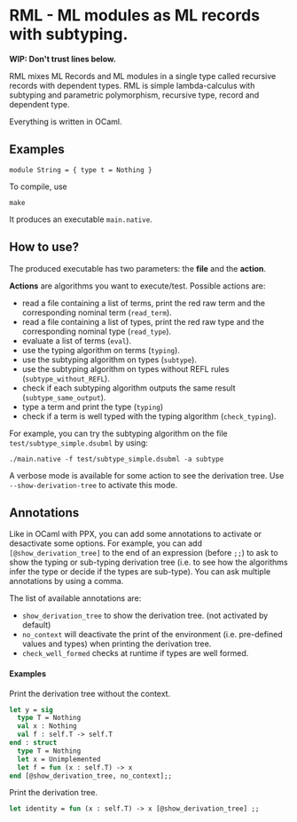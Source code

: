 RML - ML modules as ML records with subtyping.
===

**WIP: Don't trust lines below.**

RML mixes ML Records and ML modules in a single type called recursive records
with dependent types. RML is simple lambda-calculus with subtyping and
parametric polymorphism, recursive type, record and dependent type.

Everything is written in OCaml.

## Examples

```
module String = { type t = Nothing }
```

To compile, use
```
make
```

It produces an executable `main.native`.

## How to use?

The produced executable has two parameters: the **file** and the **action**.

**Actions** are algorithms you want to execute/test.
Possible actions are:
- read a file containing a list of terms, print the red raw term and the corresponding nominal term (`read_term`).
- read a file containing a list of types, print the red raw type and the corresponding nominal type (`read_type`).
- evaluate a list of terms (`eval`).
- use the typing algorithm on terms (`typing`).
- use the subtyping algorithm on types (`subtype`).
- use the subtyping algorithm on types without REFL rules (`subtype_without_REFL`).
- check if each subtyping algorithm outputs the same result
  (`subtype_same_output`).
- type a term and print the type (`typing`)
- check if a term is well typed with the typing algorithm (`check_typing`).

For example, you can try the subtyping algorithm on the file `test/subtype_simple.dsubml` by using:
```
./main.native -f test/subtype_simple.dsubml -a subtype
```

A verbose mode is available for some action to see the derivation tree. Use `--show-derivation-tree` to activate this mode.


## Annotations

Like in OCaml with PPX, you can add some annotations to activate or desactivate some options.
For example, you can add `[@show_derivation_tree]` to the end of an expression
(before `;;`) to ask to show the typing or sub-typing derivation tree (i.e. to
see how the algorithms infer the type or decide if the types are sub-type).
You can ask multiple annotations by using a comma.

The list of available annotations are:
- `show_derivation_tree` to show the derivation tree. (not activated by default)
- `no_context` will deactivate the print of the environment (i.e. pre-defined
  values and types) when printing the derivation tree.
- `check_well_formed` checks at runtime if types are well formed.

#### Examples

Print the derivation tree without the context.
```OCaml
let y = sig
  type T = Nothing
  val x : Nothing
  val f : self.T -> self.T
end : struct
  type T = Nothing
  let x = Unimplemented
  let f = fun (x : self.T) -> x
end [@show_derivation_tree, no_context];;
```

Print the derivation tree.
```OCaml
let identity = fun (x : self.T) -> x [@show_derivation_tree] ;;
```
